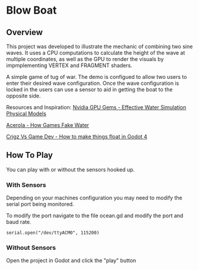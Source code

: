 # Blow Boat

## Overview

This project was developed to illustrate the mechanic of combining two sine waves. It uses a CPU computations to calculate the height of the wave at multiple coordinates, as well as the GPU to render the visuals by impmplementing VERTEX and FRAGMENT shaders. 

A simple game of tug of war. The demo is configued to allow two users to enter their desired wave configuration. Once the wave configuration is locked in the users can use a sensor to aid in getting the boat to the opposite side.

Resources and Inspiration:
[Nvidia GPU Gems - Effective Water Simulation Physical Models](https://developer.nvidia.com/gpugems/gpugems/part-i-natural-effects/chapter-1-effective-water-simulation-physical-models)

[Acerola - How Games Fake Water](https://www.youtube.com/watch?v=PH9q0HNBjT4)

[Crigz Vs Game Dev - How to make things float in Godot 4](https://www.youtube.com/watch?v=_R2KDcAp1YQ)

## How To Play

You can play with or without the sensors hooked up.

### With Sensors

Depending on your machines configuration you may need to modify the serial port being monitored.

To modify the port navigate to the file ocean.gd and modify the port and baud rate.

```
serial.open("/dev/ttyACM0", 115200)
```

### Without Sensors

Open the project in Godot and click the "play" button
